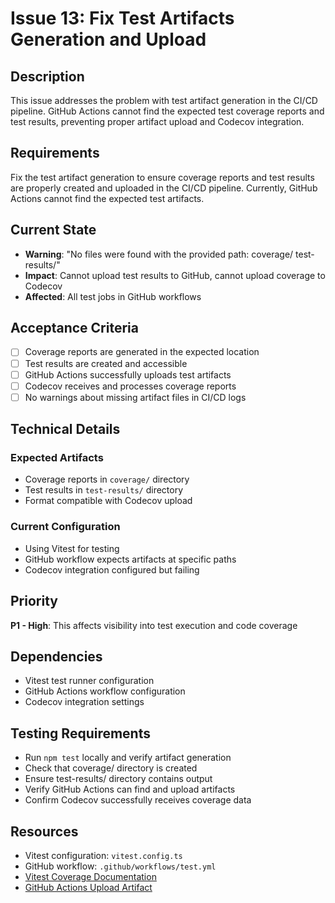# Issue 13: Fix Test Artifacts Generation and Upload

## Description
This issue addresses the problem with test artifact generation in the CI/CD pipeline. GitHub Actions cannot find the expected test coverage reports and test results, preventing proper artifact upload and Codecov integration.

## Requirements
Fix the test artifact generation to ensure coverage reports and test results are properly created and uploaded in the CI/CD pipeline. Currently, GitHub Actions cannot find the expected test artifacts.

## Current State
- **Warning**: "No files were found with the provided path: coverage/ test-results/"
- **Impact**: Cannot upload test results to GitHub, cannot upload coverage to Codecov
- **Affected**: All test jobs in GitHub workflows

## Acceptance Criteria
- [ ] Coverage reports are generated in the expected location
- [ ] Test results are created and accessible
- [ ] GitHub Actions successfully uploads test artifacts
- [ ] Codecov receives and processes coverage reports
- [ ] No warnings about missing artifact files in CI/CD logs

## Technical Details
### Expected Artifacts
- Coverage reports in `coverage/` directory
- Test results in `test-results/` directory
- Format compatible with Codecov upload

### Current Configuration
- Using Vitest for testing
- GitHub workflow expects artifacts at specific paths
- Codecov integration configured but failing

## Priority
**P1 - High**: This affects visibility into test execution and code coverage

## Dependencies
- Vitest test runner configuration
- GitHub Actions workflow configuration
- Codecov integration settings

## Testing Requirements
- Run `npm test` locally and verify artifact generation
- Check that coverage/ directory is created
- Ensure test-results/ directory contains output
- Verify GitHub Actions can find and upload artifacts
- Confirm Codecov successfully receives coverage data

## Resources
- Vitest configuration: `vitest.config.ts`
- GitHub workflow: `.github/workflows/test.yml`
- [Vitest Coverage Documentation](https://vitest.dev/guide/coverage.html)
- [GitHub Actions Upload Artifact](https://github.com/actions/upload-artifact)
